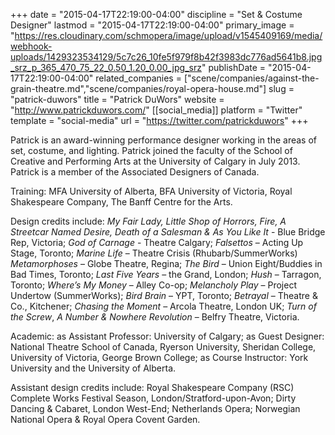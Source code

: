 +++
date = "2015-04-17T22:19:00-04:00"
discipline = "Set & Costume Designer"
lastmod = "2015-04-17T22:19:00-04:00"
primary_image = "https://res.cloudinary.com/schmopera/image/upload/v1545409169/media/webhook-uploads/1429323534129/5c7c26_10fe5f979f8b42f3983dc776ad5641b8.jpg_srz_p_365_470_75_22_0.50_1.20_0.00_jpg_srz"
publishDate = "2015-04-17T22:19:00-04:00"
related_companies = ["scene/companies/against-the-grain-theatre.md","scene/companies/royal-opera-house.md"]
slug = "patrick-duwors"
title = "Patrick DuWors"
website = "http://www.patrickduwors.com/"
[[social_media]]
platform = "Twitter"
template = "social-media"
url = "https://twitter.com/patrickduwors"
+++

Patrick is an award-winning performance designer working in the areas of set, costume, and lighting.  Patrick joined the faculty of the School of Creative and Performing Arts at the University of Calgary in July 2013.  Patrick is a member of the Associated Designers of Canada.
 
Training:  MFA  University of Alberta, BFA  University of Victoria, Royal Shakespeare Company, The Banff Centre for the Arts.
 
Design credits include:  *My Fair Lady, Little Shop of Horrors, Fire, A Streetcar Named Desire, Death of a Salesman & As You Like It* - Blue Bridge Rep, Victoria; *God of Carnage* - Theatre Calgary; *Falsettos* – Acting Up Stage, Toronto;  *Marine Life* – Theatre Crisis (Rhubarb/SummerWorks) *Metamorphoses* – Globe Theatre, Regina; *The Bird* – Union Eight/Buddies in Bad Times, Toronto; *Last Five Years* – the Grand, London; *Hush* – Tarragon, Toronto; *Where’s My Money* – Alley Co-op; *Melancholy Play* – Project Undertow (SummerWorks); *Bird Brain* – YPT, Toronto; *Betrayal* – Theatre & Co., Kitchener; *Chasing the Moment* – Arcola Theatre, London UK; *Turn of the Screw*, *A Number & Nowhere Revolution* – Belfry Theatre, Victoria.
 
Academic: as Assistant Professor: University of Calgary; as Guest Designer: National Theatre School of Canada, Ryerson University, Sheridan College, University of Victoria, George Brown College; as Course Instructor: York University and the University of Alberta.
 
Assistant design credits include: Royal Shakespeare Company (RSC) Complete Works Festival Season, London/Stratford-upon-Avon; Dirty Dancing & Cabaret, London West-End; Netherlands Opera; Norwegian National Opera & Royal Opera Covent Garden.
